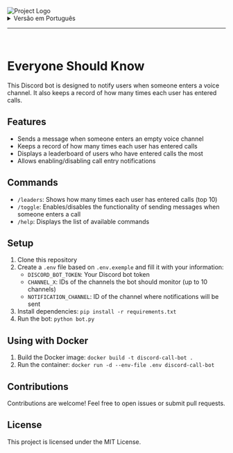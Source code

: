 <img src="https://i.ibb.co/r6cygQy/image-2024-10-27-005847761.png" alt="Project Logo" border="0">

<br>

<details>
<summary>Versão em Português</summary>

# Bot de Notificação de Chamadas do Discord

Este é um bot do Discord projetado para notificar os usuários quando alguém entra em um canal de voz. Ele também mantém um registro de quantas vezes cada usuário entrou em chamadas.

## Funcionalidades

- Envia uma mensagem quando alguém entra em um canal de voz vazio
- Mantém um registro de quantas vezes cada usuário entrou em chamadas
- Exibe um placar dos usuários que mais entraram em chamadas
- Permite ativar/desativar as notificações de entrada em chamadas

## Comandos

- `/leaders`: Mostra quantas vezes cada usuário entrou em chamadas (top 10)
- `/toggle`: Ativa/desativa a funcionalidade de enviar mensagens quando alguém entra em uma chamada
- `/help`: Exibe a lista de comandos disponíveis

## Configuração

1. Clone este repositório
2. Crie um arquivo `.env` baseado no `.env.exemple` e preencha com suas informações:
   - `DISCORD_BOT_TOKEN`: Token do seu bot do Discord
   - `CHANNEL_X`: IDs dos canais que o bot deve monitorar (até 10 canais)
   - `NOTIFICATION_CHANNEL`: ID do canal onde as notificações serão enviadas
3. Instale as dependências: `pip install -r requirements.txt`
4. Execute o bot: `python bot.py`

## Uso com Docker

1. Construa a imagem Docker: `docker build -t discord-call-bot .`
2. Execute o contêiner: `docker run -d --env-file .env discord-call-bot`

## Contribuições

Contribuições são bem-vindas! Sinta-se à vontade para abrir issues ou enviar pull requests.

## Licença

Este projeto está licenciado sob a MIT License.

</details>

---

<br>

# Everyone Should Know

This Discord bot is designed to notify users when someone enters a voice channel. It also keeps a record of how many times each user has entered calls.

## Features

- Sends a message when someone enters an empty voice channel
- Keeps a record of how many times each user has entered calls
- Displays a leaderboard of users who have entered calls the most
- Allows enabling/disabling call entry notifications

## Commands

- `/leaders`: Shows how many times each user has entered calls (top 10)
- `/toggle`: Enables/disables the functionality of sending messages when someone enters a call
- `/help`: Displays the list of available commands

## Setup

1. Clone this repository
2. Create a `.env` file based on `.env.exemple` and fill it with your information:
   - `DISCORD_BOT_TOKEN`: Your Discord bot token
   - `CHANNEL_X`: IDs of the channels the bot should monitor (up to 10 channels)
   - `NOTIFICATION_CHANNEL`: ID of the channel where notifications will be sent
3. Install dependencies: `pip install -r requirements.txt`
4. Run the bot: `python bot.py`

## Using with Docker

1. Build the Docker image: `docker build -t discord-call-bot .`
2. Run the container: `docker run -d --env-file .env discord-call-bot`

## Contributions

Contributions are welcome! Feel free to open issues or submit pull requests.

## License

This project is licensed under the MIT License.